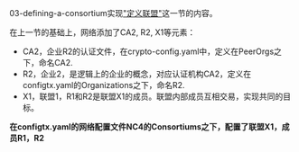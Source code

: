 03-defining-a-consortium实现["定义联盟"](https://github.com/stephenwu2020/fabric-step-by-step#%E5%AE%9A%E4%B9%89%E8%81%94%E7%9B%9F)这一节的内容。

在上一节的基础上，网络添加了CA2, R2, X1等元素：
* CA2，企业R2的认证文件，在crypto-config.yaml中，定义在PeerOrgs之下，命名CA2.
* R2，企业2，是逻辑上的企业的概念，对应认证机构CA2，定义在configtx.yaml的Organizations之下，命名R2.
* X1，联盟1，R1和R2是联盟X1的成员。联盟内部成员互相交易，实现共同的目标。

**在configtx.yaml的网络配置文件NC4的Consortiums之下，配置了联盟X1，成员R1，R2**